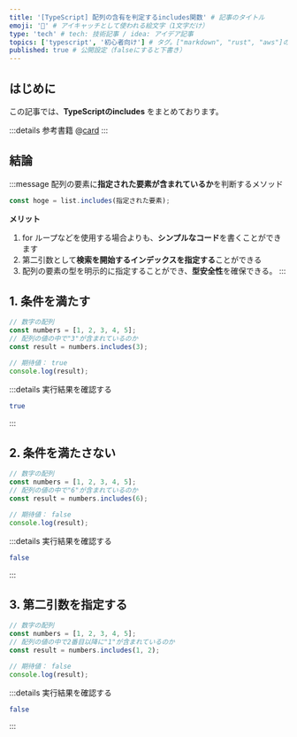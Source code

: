 ```yaml
---
title: '[TypeScript] 配列の含有を判定するincludes関数' # 記事のタイトル
emoji: '🚽' # アイキャッチとして使われる絵文字（1文字だけ）
type: 'tech' # tech: 技術記事 / idea: アイデア記事
topics: ['typescript', '初心者向け'] # タグ。["markdown", "rust", "aws"]のように指定する
published: true # 公開設定（falseにすると下書き）
---
```


## はじめに

この記事では、**TypeScriptのincludes** をまとめております。

:::details 参考書籍
@[card](https://oukayuka.booth.pm/items/2368045)
:::

## 結論

:::message
配列の要素に**指定された要素が含まれているか**を判断するメソッド

```typescript
const hoge = list.includes(指定された要素);
```

**メリット**
1. for ループなどを使用する場合よりも、**シンプルなコード**を書くことができます
2. 第二引数として**検索を開始するインデックスを指定する**ことができる
3. 配列の要素の型を明示的に指定することができ、**型安全性**を確保できる。
:::



## 1. 条件を満たす

```ts
// 数字の配列
const numbers = [1, 2, 3, 4, 5];
// 配列の値の中で"3"が含まれているのか
const result = numbers.includes(3);

// 期待値： true
console.log(result);
```

:::details 実行結果を確認する
```bash
true
```
:::

## 2. 条件を満たさない

```typescript
// 数字の配列
const numbers = [1, 2, 3, 4, 5];
// 配列の値の中で"6"が含まれているのか
const result = numbers.includes(6);

// 期待値： false
console.log(result);
```

:::details 実行結果を確認する
```bash
false
```
:::

## 3. 第二引数を指定する

```typescript
// 数字の配列
const numbers = [1, 2, 3, 4, 5];
// 配列の値の中で2番目以降に"1"が含まれているのか
const result = numbers.includes(1, 2);

// 期待値： false
console.log(result);
```

:::details 実行結果を確認する
```bash
false
```
:::
